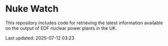# Nuke Watch

This repository includes code for retrieving the latest information available on the output of EDF nuclear power plants in the UK.

Last updated: 2025-07-12 03:23